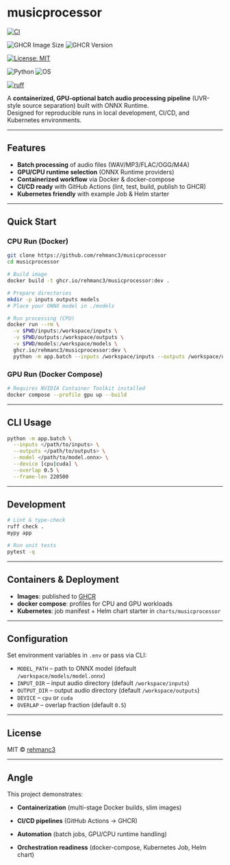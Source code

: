 # musicprocessor


[![CI](https://github.com/rehmanc3/musicprocessor/actions/workflows/ci.yml/badge.svg?branch=main)](https://github.com/<YOUR_GH_USERNAME>/musicprocessor/actions/workflows/ci.yml)

<!-- Container image (GHCR) – latest tag size & version -->
![GHCR Image Size](https://img.shields.io/docker/image-size/ghcr/rehmanc3/musicprocessor/latest)
![GHCR Version](https://img.shields.io/github/v/tag/rehmanc3/musicprocessor?label=ghcr%20tag)

<!-- License -->
[![License: MIT](https://img.shields.io/badge/License-MIT-yellow.svg)](./LICENSE)

<!-- Python & Platform -->
![Python](https://img.shields.io/badge/python-3.11-blue)
![OS](https://img.shields.io/badge/os-linux%20%7C%20macOS-informational)

<!-- Lint -->
[![ruff](https://img.shields.io/badge/lint-ruff-success)](https://github.com/astral-sh/ruff)

A **containerized, GPU-optional batch audio processing pipeline** (UVR-style source separation) built with ONNX Runtime.  
Designed for reproducible runs in local development, CI/CD, and Kubernetes environments.

---

## Features

- **Batch processing** of audio files (WAV/MP3/FLAC/OGG/M4A)
- **GPU/CPU runtime selection** (ONNX Runtime providers)
- **Containerized workflow** via Docker & docker-compose
- **CI/CD ready** with GitHub Actions (lint, test, build, publish to GHCR)
- **Kubernetes friendly** with example Job & Helm starter

---

## Quick Start

### CPU Run (Docker)

```bash
git clone https://github.com/rehmanc3/musicprocessor
cd musicprocessor

# Build image
docker build -t ghcr.io/rehmanc3/musicprocessor:dev .

# Prepare directories
mkdir -p inputs outputs models
# Place your ONNX model in ./models

# Run processing (CPU)
docker run --rm \
  -v $PWD/inputs:/workspace/inputs \
  -v $PWD/outputs:/workspace/outputs \
  -v $PWD/models:/workspace/models \
  ghcr.io/rehmanc3/musicprocessor:dev \
  python -m app.batch --inputs /workspace/inputs --outputs /workspace/outputs --model /workspace/models/model.onnx --device cpu --overlap 0.5
```

### GPU Run (Docker Compose)

```bash
# Requires NVIDIA Container Toolkit installed
docker compose --profile gpu up --build
```

---

## CLI Usage

```bash
python -m app.batch \
  --inputs </path/to/inputs> \
  --outputs </path/to/outputs> \
  --model </path/to/model.onnx> \
  --device [cpu|cuda] \
  --overlap 0.5 \
  --frame-len 220500
```

---

## Development

```bash
# Lint & type-check
ruff check .
mypy app

# Run unit tests
pytest -q
```

---

## Containers & Deployment

- **Images**: published to [GHCR](https://github.com/rehmanc3/musicprocessor/pkgs/container/musicprocessor)
- **docker compose**: profiles for CPU and GPU workloads
- **Kubernetes**: job manifest + Helm chart starter in `charts/musicprocessor`

---

## Configuration

Set environment variables in `.env` or pass via CLI:

- `MODEL_PATH` – path to ONNX model (default `/workspace/models/model.onnx`)
- `INPUT_DIR` – input audio directory (default `/workspace/inputs`)
- `OUTPUT_DIR` – output audio directory (default `/workspace/outputs`)
- `DEVICE` – `cpu` or `cuda`
- `OVERLAP` – overlap fraction (default `0.5`)

---

## License

MIT © [rehmanc3](https://github.com/rehmanc3)

---

## Angle

This project demonstrates:

- **Containerization** (multi-stage Docker builds, slim images)

- **CI/CD pipelines** (GitHub Actions → GHCR)

- **Automation** (batch jobs, GPU/CPU runtime handling)

- **Orchestration readiness** (docker-compose, Kubernetes Job, Helm chart)

